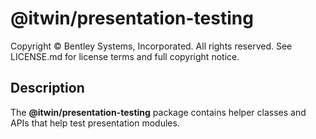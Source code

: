 # @itwin/presentation-testing

Copyright © Bentley Systems, Incorporated. All rights reserved. See LICENSE.md for license terms and full copyright notice.

## Description

The __@itwin/presentation-testing__ package contains helper classes and APIs that help test presentation modules.
